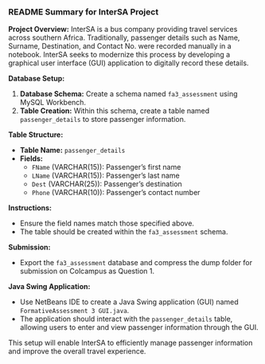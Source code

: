 ### README Summary for InterSA Project

**Project Overview:**
InterSA is a bus company providing travel services across southern Africa. Traditionally, passenger details such as Name, Surname, Destination, and Contact No. were recorded manually in a notebook. InterSA seeks to modernize this process by developing a graphical user interface (GUI) application to digitally record these details.

**Database Setup:**
1. **Database Schema:** Create a schema named `fa3_assessment` using MySQL Workbench.
2. **Table Creation:** Within this schema, create a table named `passenger_details` to store passenger information.

**Table Structure:**
- **Table Name:** `passenger_details`
- **Fields:**
  - `FName` (VARCHAR(15)): Passenger’s first name
  - `LName` (VARCHAR(15)): Passenger’s last name
  - `Dest` (VARCHAR(25)): Passenger’s destination
  - `Phone` (VARCHAR(10)): Passenger’s contact number

**Instructions:**
- Ensure the field names match those specified above.
- The table should be created within the `fa3_assessment` schema.

**Submission:**
- Export the `fa3_assessment` database and compress the dump folder for submission on Colcampus as Question 1.

**Java Swing Application:**
- Use NetBeans IDE to create a Java Swing application (GUI) named `FormativeAssessment 3 GUI.java`.
- The application should interact with the `passenger_details` table, allowing users to enter and view passenger information through the GUI.

This setup will enable InterSA to efficiently manage passenger information and improve the overall travel experience.
